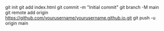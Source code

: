 git init
git add index.html
git commit -m "Initial commit"
git branch -M main
git remote add origin https://github.com/yourusername/yourusername.github.io.git
git push -u origin main
